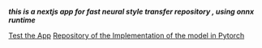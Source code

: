 ***this is a nextjs app for fast neural style transfer repository , using onnx runtime***

[Test the App](https://app-neural-style-transfer.vercel.app/)
[Repository of the Implementation of the model in Pytorch](https://github.com/HajarHAMDOUCH01/real-time-neural-style-transfer)

